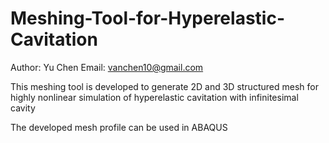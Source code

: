 # Meshing-Tool-for-Hyperelastic-Cavitation

Author: Yu Chen
Email: vanchen10@gmail.com

This meshing tool is developed to generate 2D and 3D structured mesh for highly nonlinear simulation of hyperelastic cavitation with infinitesimal cavity

The developed mesh profile can be used in ABAQUS
